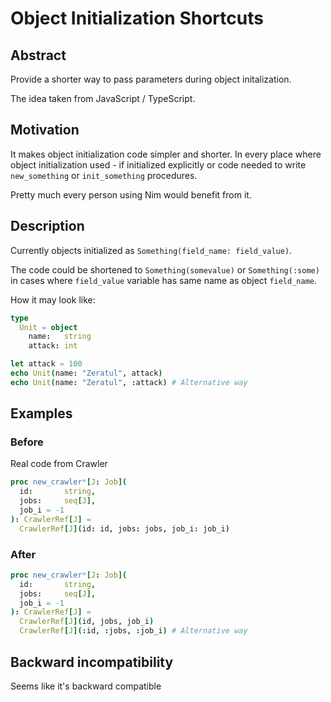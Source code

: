 # Object Initialization Shortcuts


## Abstract

Provide a shorter way to pass parameters during object initalization.

The idea taken from JavaScript / TypeScript.

## Motivation

It makes object initialization code simpler and shorter. In every place where object initialization used - if initialized explicitly or code needed to write `new_something` or `init_something` procedures.

Pretty much every person using Nim would benefit from it.

## Description

Currently objects initialized as `Something(field_name: field_value)`.

The code could be shortened to `Something(somevalue)` or `Something(:some)` in cases where `field_value` variable has same name as object `field_name`.

How it may look like:

```Nim
type
  Unit = object
    name:   string
    attack: int

let attack = 100
echo Unit(name: "Zeratul", attack)
echo Unit(name: "Zeratul", :attack) # Alternative way
```


## Examples

### Before

Real code from Crawler

```Nim
proc new_crawler*[J: Job](
  id:       string,
  jobs:     seq[J],
  job_i = -1
): CrawlerRef[J] =
  CrawlerRef[J](id: id, jobs: jobs, job_i: job_i)
```

### After

```Nim
proc new_crawler*[J: Job](
  id:       string,
  jobs:     seq[J],
  job_i = -1
): CrawlerRef[J] =
  CrawlerRef[J](id, jobs, job_i)
  CrawlerRef[J](:id, :jobs, :job_i) # Alternative way  
```

## Backward incompatibility

Seems like it's backward compatible

